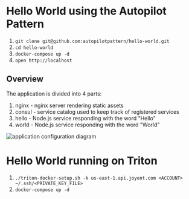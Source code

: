 # Hello World using the Autopilot Pattern

1. `git clone git@github.com:autopilotpattern/hello-world.git`
2. `cd hello-world`
3. `docker-compose up -d`
4. `open http://localhost`

## Overview

The application is divided into 4 parts:

1. nginx - nginx server rendering static assets
2. consul - service catalog used to keep track of registered services
3. hello - Node.js service responding with the word "Hello"
4. world - Node.js service responding with the word "World"



![application configuration diagram](application-diagram.jpg)


# Hello World running on Triton

1. `./triton-docker-setup.sh -k us-east-1.api.joyent.com <ACCOUNT> ~/.ssh/<PRIVATE_KEY_FILE>`
2. `docker-compose up -d`
